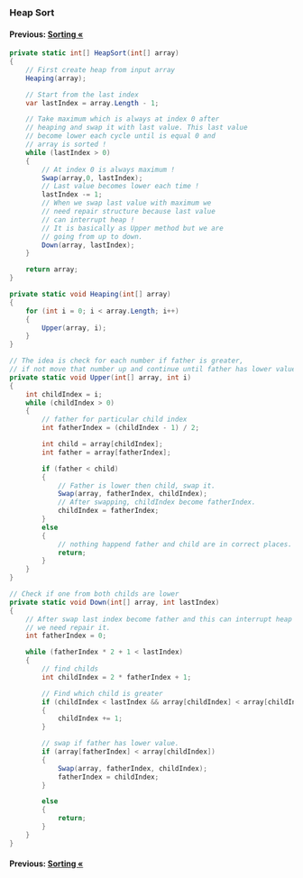 ### Heap Sort

#### Previous: [Sorting &laquo;](../Sorting.md)

``` cs --region heapSortMain --source-file .\Program.cs --project .\HeapSort.csproj 
private static int[] HeapSort(int[] array)
{
    // First create heap from input array
    Heaping(array);

    // Start from the last index
    var lastIndex = array.Length - 1;

    // Take maximum which is always at index 0 after
    // heaping and swap it with last value. This last value
    // become lower each cycle until is equal 0 and
    // array is sorted !
    while (lastIndex > 0)
    {
        // At index 0 is always maximum !
        Swap(array,0, lastIndex);
        // Last value becomes lower each time !
        lastIndex -= 1;
        // When we swap last value with maximum we
        // need repair structure because last value
        // can interrupt heap !
        // It is basically as Upper method but we are
        // going from up to down.
        Down(array, lastIndex);
    }

    return array;
}
```

``` cs --region heaping --source-file .\Program.cs --project .\HeapSort.csproj 
private static void Heaping(int[] array)
{
    for (int i = 0; i < array.Length; i++)
    {
        Upper(array, i);
    }
}
```

``` cs --region upper --source-file .\Program.cs --project .\HeapSort.csproj 
// The idea is check for each number if father is greater,
// if not move that number up and continue until father has lower value.
private static void Upper(int[] array, int i)
{
    int childIndex = i;
    while (childIndex > 0)
    {
        // father for particular child index
        int fatherIndex = (childIndex - 1) / 2;

        int child = array[childIndex];
        int father = array[fatherIndex];

        if (father < child)
        {
            // Father is lower then child, swap it.
            Swap(array, fatherIndex, childIndex);
            // After swapping, childIndex become fatherIndex.
            childIndex = fatherIndex;
        }
        else
        {
            // nothing happend father and child are in correct places.
            return;
        }
    }
}
```

``` cs --region down --source-file .\Program.cs --project .\HeapSort.csproj 
// Check if one from both childs are lower
private static void Down(int[] array, int lastIndex)
{
    // After swap last index become father and this can interrupt heap
    // we need repair it.
    int fatherIndex = 0;

    while (fatherIndex * 2 + 1 < lastIndex)
    {
        // find childs
        int childIndex = 2 * fatherIndex + 1;

        // Find which child is greater
        if (childIndex < lastIndex && array[childIndex] < array[childIndex + 1])
        {
            childIndex += 1;
        }

        // swap if father has lower value.
        if (array[fatherIndex] < array[childIndex])
        {
            Swap(array, fatherIndex, childIndex);
            fatherIndex = childIndex;
        }

        else
        {
            return;
        }
    }
}
```

#### Previous: [Sorting &laquo;](../Sorting.md)
